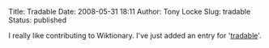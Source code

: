 Title: Tradable
Date: 2008-05-31 18:11
Author: Tony Locke
Slug: tradable
Status: published

I really like contributing to Wiktionary. I've just added an entry for '[tradable](http://en.wiktionary.org/wiki/tradable)'.
